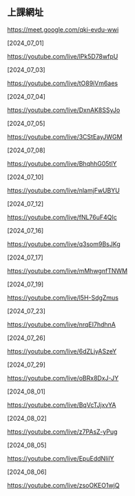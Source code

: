 ## 上課網址

https://meet.google.com/qki-evdu-wwi

[2024_07_01]

https://youtube.com/live/lPk5D78wfpU


[2024_07_03]

https://youtube.com/live/tO89iVm6aes


[2024_07_04]

https://youtube.com/live/DxnAK8SSyJo

[2024_07_05]

https://youtube.com/live/3CStEayJWGM

[2024_07_08]

https://youtube.com/live/BhqhhG05tlY


[2024_07_10]

https://youtube.com/live/nlamjFwUBYU


[2024_07_12]

https://youtube.com/live/fNL76uF4QIc


[2024_07_16]

https://youtube.com/live/q3som9BsJKg


[2024_07_17]

https://youtube.com/live/mMhwgnfTNWM


[2024_07_19]

https://youtube.com/live/l5H-SdgZmus

[2024_07_23]

https://youtube.com/live/nrqEI7hdhnA

[2024_07_26]

https://youtube.com/live/6dZLjyASzeY

[2024_07_29]

https://youtube.com/live/oBRx8DxJ-JY

[2024_08_01]

https://youtube.com/live/BqVcTJjxvYA

[2024_08_02]

https://youtube.com/live/z7PAsZ-yPug

[2024_08_05]

https://youtube.com/live/EpuEddNIilY

[2024_08_06]

https://youtube.com/live/zsoOKEO1wjQ
